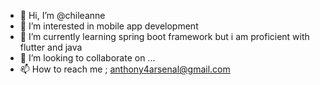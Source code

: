 - 👋 Hi, I’m @chileanne
- 👀 I’m interested in mobile app development 
- 🌱 I’m currently learning spring boot framework but i am proficient with flutter and java
- 💞️ I’m looking to collaborate on ...
- 📫 How to reach me ; anthony4arsenal@gmail.com

<!---
chileanne/chileanne is a ✨ special ✨ repository because its `README.md` (this file) appears on your GitHub profile.
You can click the Preview link to take a look at your changes.
--->
